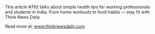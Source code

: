 This article #792 talks about simple health tips for working professionals and students in India. From home workouts to food habits — stay fit with Think News Daily.

Read more at: www.thinknewsdaily.com